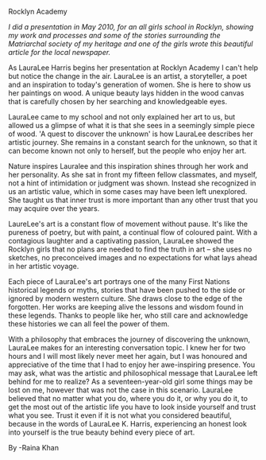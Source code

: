 Rocklyn Academy

<i>I did a presentation in May 2010, for an all girls school in Rocklyn, showing my work and processes and some of the stories surrounding the Matriarchal society of my heritage and one of the girls wrote this beautiful article for the local newspaper.</i>


As LauraLee Harris begins her presentation at Rocklyn Academy I can't help but notice the change in the air.  LauraLee is an artist, a storyteller, a poet and an inspiration to today's generation of women.  She is here to show us her paintings on wood. A unique beauty lays hidden in the wood canvas that is carefully chosen by her searching and knowledgeable eyes. 

LauraLee came to my school and not only explained her art to us, but allowed us a glimpse of what it is that she sees in a seemingly simple piece of wood. 'A quest to discover the unknown' is how LauraLee describes her artistic journey.  She remains in a constant search for the unknown, so that it can become known not only to herself, but the people who enjoy her art. 

Nature inspires Lauralee and this inspiration shines through her work and her personality.  As she sat in front my fifteen fellow classmates, and myself, not a hint of intimidation or judgment was shown.  Instead she recognized in us an artistic value, which in some cases may have been left unexplored.  She taught us that inner trust is more important than any other trust that you may acquire over the years. 

LaureLee's art is a constant flow of movement without pause.  It's like the pureness of poetry, but with paint, a continual flow of coloured paint.  With a contagious laughter and a captivating passion, LauraLee showed the Rocklyn girls that no plans are needed to find the truth in art – she uses no sketches, no preconceived images and no expectations for what lays ahead in her artistic voyage.

Each piece of LauraLee's art portrays one of the many First Nations historical legends or myths, stories that have been pushed to the side or ignored by modern western culture.  She draws close to the edge of the forgotten.  Her works are keeping alive the lessons and wisdom found in these legends.  Thanks to people like her, who still care and acknowledge these histories we can all feel the power of them.

With a philosophy that embraces the journey of discovering the unknown, LauraLee makes for an interesting conversation topic.  I knew her for two hours and I will most likely never meet her again, but I was honoured and appreciative of the time that I had to enjoy her awe-inspiring presence.  You may ask, what was the artistic and philosophical message that LauraLee left behind for me to realize?  As a seventeen-year-old girl some things may be lost on me, however that was not the case in this scenario.  LauraLee believed that no matter what you do, where you do it, or why you do it, to get the most out of the artistic life you have to look inside yourself and trust what you see.  Trust it even if it is not what you considered beautiful, because in the words of LauraLee K. Harris, experiencing an honest look into yourself is the true beauty behind every piece of art.

By -Raina Khan